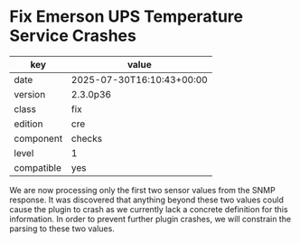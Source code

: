 [//]: # (werk v2)
# Fix Emerson UPS Temperature Service Crashes

key        | value
---------- | ---
date       | 2025-07-30T16:10:43+00:00
version    | 2.3.0p36
class      | fix
edition    | cre
component  | checks
level      | 1
compatible | yes

We are now processing only the first two sensor values from the SNMP response.
It was discovered that anything beyond these two values could cause the plugin
to crash as we currently lack a concrete definition for this information. In
order to prevent further plugin crashes, we will constrain the parsing to these
two values.
